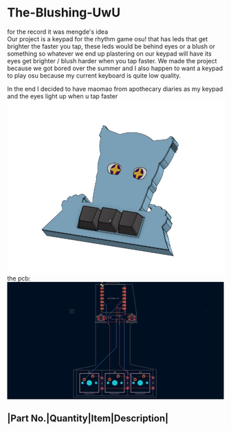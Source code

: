 # The-Blushing-UwU
for the record it was mengde's idea \
Our project is a keypad for the rhythm game osu! that has leds that get brighter the faster you tap, these leds would be behind eyes or a blush or something so whatever we end up plastering on our keypad will have its eyes get brighter / blush harder when you tap faster. 
We made the project because we got bored over the summer and I also happen to want a keypad to play osu because my current keyboard is quite low quality.

In the end I decided to have maomao from apothecary diaries as my keypad and the eyes light up when u tap faster\
![finished keypad case](Gallery/finished_case.jpg)\
the pcb:
![finished pcb](Gallery/finished_pcb.jpg)

|Part No.|Quantity|Item|Description|
------------------------------------
